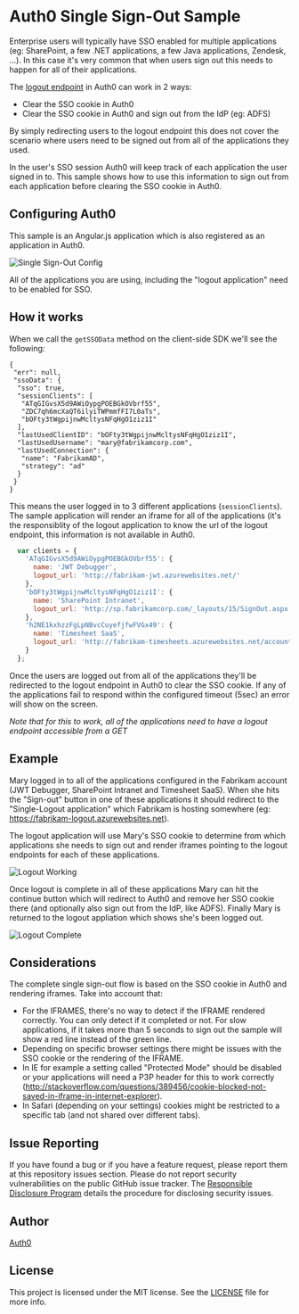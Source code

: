 # Auth0 Single Sign-Out Sample

Enterprise users will typically have SSO enabled for multiple applications (eg: SharePoint, a few .NET applications, a few Java applications, Zendesk, ...). In this case it's very common that when users sign out this needs to happen for all of their applications.

The [logout endpoint](https://auth0.com/docs/logout) in Auth0 can work in 2 ways:

 - Clear the SSO cookie in Auth0
 - Clear the SSO cookie in Auth0 and sign out from the IdP (eg: ADFS)

By simply redirecting users to the logout endpoint this does not cover the scenario where users need to be signed out from all of the applications they used.

In the user's SSO session Auth0 will keep track of each application the user signed in to. This sample shows how to use this information to sign out from each application before clearing the SSO cookie in Auth0.

## Configuring Auth0

This sample is an Angular.js application which is also registered as an application in Auth0.

![Single Sign-Out Config](https://cdn.auth0.com/docs/img/single-sign-out-config.png)

All of the applications you are using, including the "logout application" need to be enabled for SSO. 

## How it works

When we call the `getSSOData` method on the client-side SDK we'll see the following:

```
{
 "err": null,
 "ssoData": {
  "sso": true,
  "sessionClients": [
   "ATqGIGvsX5d9AWiOypgPOEBGkOVbrf55",
   "ZDC7qh6mcXaQT6ilyiTWPmmfFI7L0aTs",
   "bOFty3tWgpijnwMcltysNFqHgO1ziz1I"
  ],
  "lastUsedClientID": "bOFty3tWgpijnwMcltysNFqHgO1ziz1I",
  "lastUsedUsername": "mary@fabrikamcorp.com",
  "lastUsedConnection": {
   "name": "FabrikamAD",
   "strategy": "ad"
  }
 }
}
```
 
This means the user logged in to 3 different applications (`sessionClients`). The sample application will render an iframe for all of the applications (it's the responsiblity of the logout application to know the url of the logout endpoint, this information is not available in Auth0.

```js
  var clients = {
    'ATqGIGvsX5d9AWiOypgPOEBGkOVbrf55': {
      name: 'JWT Debugger',
      logout_url: 'http://fabrikam-jwt.azurewebsites.net/'
    },
    'bOFty3tWgpijnwMcltysNFqHgO1ziz1I': {
      name: 'SharePoint Intranet',
      logout_url: 'http://sp.fabrikamcorp.com/_layouts/15/SignOut.aspx'
    },
    'h2NE1kxhzzFgLpNBvcCuyefjfwFVGx49': {
      name: 'Timesheet SaaS',
      logout_url: 'http://fabrikam-timesheets.azurewebsites.net/account/logoff'
    }
  };
```

Once the users are logged out from all of the applications they'll be redirected to the logout endpoint in Auth0 to clear the SSO cookie. If any of the applications fail to respond within the configured timeout (5sec) an error will show on the screen.

*Note that for this to work, all of the applications need to have a logout endpoint accessible from a GET*

## Example

Mary logged in to all of the applications configured in the Fabrikam account (JWT Debugger, SharePoint Intranet and Timesheet SaaS). When she hits the "Sign-out" button in one of these applications it should redirect to the "Single-Logout application" which Fabrikam is hosting somewhere (eg: https://fabrikam-logout.azurewebsites.net).

The logout application will use Mary's SSO cookie to determine from which applications she needs to sign out and render iframes pointing to the logout endpoints for each of these applications.

![Logout Working](https://cdn.auth0.com/docs/img/single-sign-out-working.png)

Once logout is complete in all of these applications Mary can hit the continue button which will redirect to Auth0 and remove her SSO cookie there (and optionally also sign out from the IdP, like ADFS). Finally Mary is returned to the logout appliation which shows she's been logged out.

![Logout Complete](https://cdn.auth0.com/docs/img/single-sign-out-complete.png)

## Considerations

The complete single sign-out flow is based on the SSO cookie in Auth0 and rendering iframes. Take into account that:

 - For the IFRAMES, there's no way to detect if the IFRAME rendered correctly. You can only detect if it completed or not. For slow applications, if it takes more than 5 seconds to sign out the sample will show a red line instead of the green line.
 - Depending on specific browser settings there might be issues with the SSO cookie or the rendering of the IFRAME. 
  - In IE for example a setting called "Protected Mode" should be disabled or your applications will need a P3P header for this to work correctly (http://stackoverflow.com/questions/389456/cookie-blocked-not-saved-in-iframe-in-internet-explorer).
  - In Safari (depending on your settings) cookies might be restricted to a specific tab (and not shared over different tabs).

## Issue Reporting

If you have found a bug or if you have a feature request, please report them at this repository issues section. Please do not report security vulnerabilities on the public GitHub issue tracker. The [Responsible Disclosure Program](https://auth0.com/whitehat) details the procedure for disclosing security issues.

## Author

[Auth0](auth0.com)

## License

This project is licensed under the MIT license. See the [LICENSE](LICENSE) file for more info.


